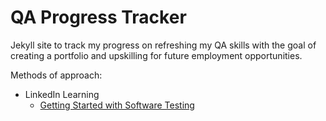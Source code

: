 # QA Progress Tracker

Jekyll site to track my progress on refreshing my QA skills with the goal of creating a portfolio and upskilling for future employment opportunities.

Methods of approach:
* LinkedIn Learning
  - [Getting Started with Software Testing](https://www.linkedin.com/learning/paths/getting-started-with-software-testing)
